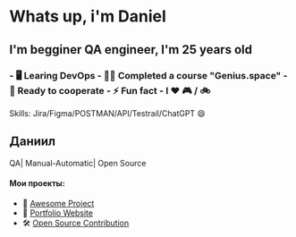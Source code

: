 
<h1>Whats up, i'm Daniel</h1>

<h2>I'm begginer QA engineer, I'm 25 years old</h>
<h3>
- 🖥 Learing DevOps
- 👨‍🎓 Сompleted a course "Genius.space"
- 🤝 Ready to cooperate
- ⚡ Fun fact - I ❤️ 🎮 / 🚲
</h3>

Skills: Jira/Figma/POSTMAN/API/Testrail/ChatGPT 😄</head>
<body>
    <div class="profile-card">
        <h2>Даниил</h2>
        <p>QA| Manual-Automatic| Open Source</p>
        <div class="social-links">
            <a href="https://github.com/yourprofile" target="_blank"><i class="fab fa-github"></i></a>
            <a href="https://linkedin.com/in/yourprofile" target="_blank"><i class="fab fa-linkedin"></i></a>
            <a href="https://twitter.com/yourprofile" target="_blank"><i class="fab fa-twitter"></i></a>
        </div>
        <h4>Мои проекты:</h4>
        <ul class="projects">
            <li>🚀 <a href="#">Awesome Project</a></li>
            <li>📌 <a href="#">Portfolio Website</a></li>
            <li>🛠 <a href="#">Open Source Contribution</a></li>
     </ul>
    </div>
</body>
</html> 




